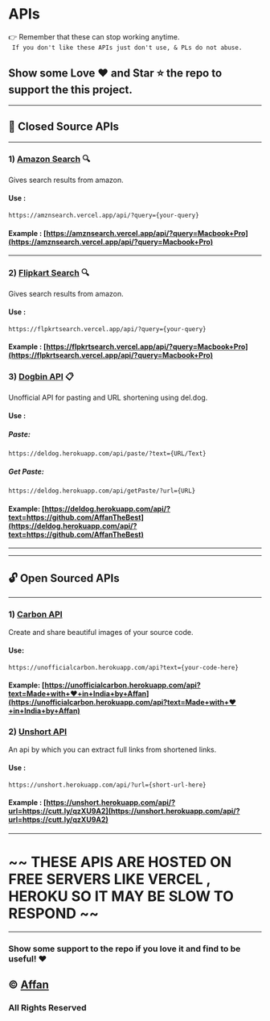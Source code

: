 # APIs
👉 Remember that these can stop working anytime.  
``` If you don't like these APIs just don't use, & PLs do not abuse.```  

## Show some Love ❤️ and Star ⭐ the repo to support the this project.  
-----------------------------------------------
## 🔐 Closed Source APIs
-----------------------------------------------  

### 1) [Amazon Search](https://github.com/AffanTheBest/APIs/blob/main/Amazon.md) 🔍  
Gives search results from amazon.  
#### Use :  
```https://amznsearch.vercel.app/api/?query={your-query}```  
#### Example : [https://amznsearch.vercel.app/api/?query=Macbook+Pro](https://amznsearch.vercel.app/api/?query=Macbook+Pro)  

----------------------------------------------  

### 2) [Flipkart Search](https://github.com/AffanTheBest/APIs/blob/main/Flipkart.md) 🔍  
Gives search results from amazon.  
#### Use :  
```https://flpkrtsearch.vercel.app/api/?query={your-query}```  
#### Example : [https://flpkrtsearch.vercel.app/api/?query=Macbook+Pro](https://flpkrtsearch.vercel.app/api/?query=Macbook+Pro)  

### 3) [Dogbin API](https://github.com/AffanTheBest/APIs/blob/main/Dogbin.md) 📋  
Unofficial API for pasting and URL shortening using del.dog.  
#### Use :  
##### Paste:  
```https://deldog.herokuapp.com/api/paste/?text={URL/Text}```
##### Get Paste:  
```https://deldog.herokuapp.com/api/getPaste/?url={URL}```
#### Example: [https://deldog.herokuapp.com/api/?text=https://github.com/AffanTheBest](https://deldog.herokuapp.com/api/?text=https://github.com/AffanTheBest)  

----------------------------------------------  
----------------------------------------------
## 🔓 Open Sourced APIs  
----------------------------------------------  
### 1) [Carbon API](https://github.com/AffanTheBest/Carbon-API)  
Create and share beautiful images of your source code.
#### Use:
```https://unofficialcarbon.herokuapp.com/api?text={your-code-here}```
#### Example: [https://unofficialcarbon.herokuapp.com/api?text=Made+with+❤+in+India+by+Affan](https://unofficialcarbon.herokuapp.com/api?text=Made+with+❤+in+India+by+Affan)  

### 2) [Unshort API](https://github.com/AffanTheBest/unshort-api)  
An api by which you can extract full links from shortened links.    
  
#### Use :  
```https://unshort.herokuapp.com/api/?url={short-url-here}```
#### Example : [https://unshort.herokuapp.com/api/?url=https://cutt.ly/qzXU9A2](https://unshort.herokuapp.com/api/?url=https://cutt.ly/qzXU9A2)  

----------------------------------------------  
# ~~ THESE APIS ARE HOSTED ON FREE SERVERS LIKE VERCEL , HEROKU SO IT MAY BE SLOW TO RESPOND ~~  
  
----------------------------------------------  

### Show some support to the repo if you love it and find to be useful! ❤

## © [Affan](https://github.com/AffanTheBest)  
### All Rights Reserved
